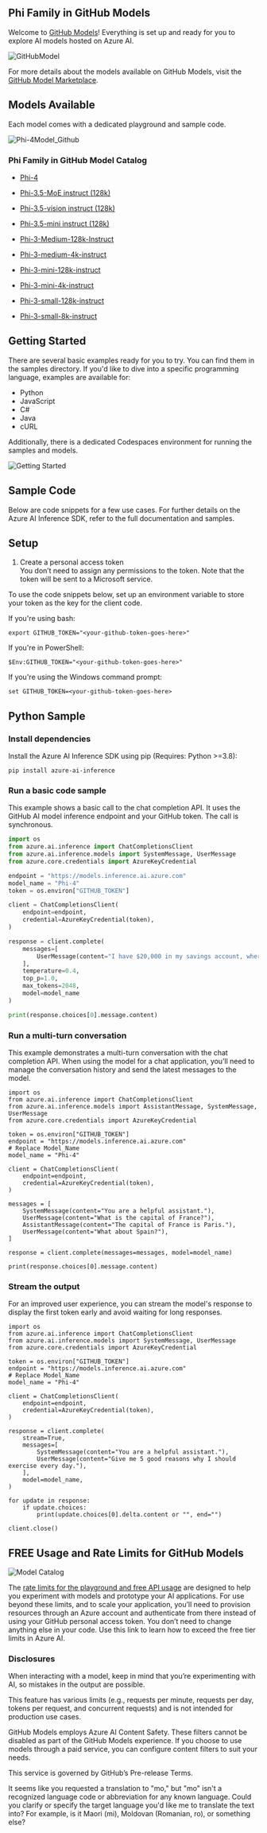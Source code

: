 <!--
CO_OP_TRANSLATOR_METADATA:
{
  "original_hash": "fa5cdbc832e5bcffebb25ce25ec1a3c3",
  "translation_date": "2025-04-04T11:52:17+00:00",
  "source_file": "md\\01.Introduction\\02\\02.GitHubModel.md",
  "language_code": "mo"
}
-->
## Phi Family in GitHub Models

Welcome to [GitHub Models](https://github.com/marketplace/models)! Everything is set up and ready for you to explore AI models hosted on Azure AI.

![GitHubModel](../../../../../translated_images/GitHub_ModelCatalog.4fc858ab26afe64c43f5e423ad0c5c733878bb536fdb027a5bcf1f80c41b0633.mo.png)

For more details about the models available on GitHub Models, visit the [GitHub Model Marketplace](https://github.com/marketplace/models).

## Models Available

Each model comes with a dedicated playground and sample code.

![Phi-4Model_Github](../../../../../translated_images/GitHub_ModelPlay.998e294f6ee69c3ca174c880b32af9feec4221d0d787de899ad9bb2da3b58981.mo.png)

### Phi Family in GitHub Model Catalog

- [Phi-4](https://github.com/marketplace/models/azureml/Phi-4)

- [Phi-3.5-MoE instruct (128k)](https://github.com/marketplace/models/azureml/Phi-3-5-MoE-instruct)

- [Phi-3.5-vision instruct (128k)](https://github.com/marketplace/models/azureml/Phi-3-5-vision-instruct)

- [Phi-3.5-mini instruct (128k)](https://github.com/marketplace/models/azureml/Phi-3-5-mini-instruct)

- [Phi-3-Medium-128k-Instruct](https://github.com/marketplace/models/azureml/Phi-3-medium-128k-instruct)

- [Phi-3-medium-4k-instruct](https://github.com/marketplace/models/azureml/Phi-3-medium-4k-instruct)

- [Phi-3-mini-128k-instruct](https://github.com/marketplace/models/azureml/Phi-3-mini-128k-instruct)

- [Phi-3-mini-4k-instruct](https://github.com/marketplace/models/azureml/Phi-3-mini-4k-instruct)

- [Phi-3-small-128k-instruct](https://github.com/marketplace/models/azureml/Phi-3-small-128k-instruct)

- [Phi-3-small-8k-instruct](https://github.com/marketplace/models/azureml/Phi-3-small-8k-instruct)

## Getting Started

There are several basic examples ready for you to try. You can find them in the samples directory. If you'd like to dive into a specific programming language, examples are available for:

- Python
- JavaScript
- C#
- Java
- cURL

Additionally, there is a dedicated Codespaces environment for running the samples and models.

![Getting Started](../../../../../translated_images/GitHub_ModelGetStarted.b4b839a081583da39bc976c2f0d8ac4603d3b8c23194b16cc9e0a1014f5611d0.mo.png)

## Sample Code

Below are code snippets for a few use cases. For further details on the Azure AI Inference SDK, refer to the full documentation and samples.

## Setup

1. Create a personal access token  
You don’t need to assign any permissions to the token. Note that the token will be sent to a Microsoft service.

To use the code snippets below, set up an environment variable to store your token as the key for the client code.

If you're using bash:  
```
export GITHUB_TOKEN="<your-github-token-goes-here>"
```  
If you're in PowerShell:  
```
$Env:GITHUB_TOKEN="<your-github-token-goes-here>"
```  
If you're using the Windows command prompt:  
```
set GITHUB_TOKEN=<your-github-token-goes-here>
```  

## Python Sample

### Install dependencies  
Install the Azure AI Inference SDK using pip (Requires: Python >=3.8):  
```
pip install azure-ai-inference
```  

### Run a basic code sample  
This example shows a basic call to the chat completion API. It uses the GitHub AI model inference endpoint and your GitHub token. The call is synchronous.  
```python
import os
from azure.ai.inference import ChatCompletionsClient
from azure.ai.inference.models import SystemMessage, UserMessage
from azure.core.credentials import AzureKeyCredential

endpoint = "https://models.inference.ai.azure.com"
model_name = "Phi-4"
token = os.environ["GITHUB_TOKEN"]

client = ChatCompletionsClient(
    endpoint=endpoint,
    credential=AzureKeyCredential(token),
)

response = client.complete(
    messages=[
        UserMessage(content="I have $20,000 in my savings account, where I receive a 4% profit per year and payments twice a year. Can you please tell me how long it will take for me to become a millionaire? Also, can you please explain the math step by step as if you were explaining it to an uneducated person?"),
    ],
    temperature=0.4,
    top_p=1.0,
    max_tokens=2048,
    model=model_name
)

print(response.choices[0].message.content)
```  

### Run a multi-turn conversation  
This example demonstrates a multi-turn conversation with the chat completion API. When using the model for a chat application, you’ll need to manage the conversation history and send the latest messages to the model.  
```
import os
from azure.ai.inference import ChatCompletionsClient
from azure.ai.inference.models import AssistantMessage, SystemMessage, UserMessage
from azure.core.credentials import AzureKeyCredential

token = os.environ["GITHUB_TOKEN"]
endpoint = "https://models.inference.ai.azure.com"
# Replace Model_Name
model_name = "Phi-4"

client = ChatCompletionsClient(
    endpoint=endpoint,
    credential=AzureKeyCredential(token),
)

messages = [
    SystemMessage(content="You are a helpful assistant."),
    UserMessage(content="What is the capital of France?"),
    AssistantMessage(content="The capital of France is Paris."),
    UserMessage(content="What about Spain?"),
]

response = client.complete(messages=messages, model=model_name)

print(response.choices[0].message.content)
```  

### Stream the output  
For an improved user experience, you can stream the model's response to display the first token early and avoid waiting for long responses.  
```
import os
from azure.ai.inference import ChatCompletionsClient
from azure.ai.inference.models import SystemMessage, UserMessage
from azure.core.credentials import AzureKeyCredential

token = os.environ["GITHUB_TOKEN"]
endpoint = "https://models.inference.ai.azure.com"
# Replace Model_Name
model_name = "Phi-4"

client = ChatCompletionsClient(
    endpoint=endpoint,
    credential=AzureKeyCredential(token),
)

response = client.complete(
    stream=True,
    messages=[
        SystemMessage(content="You are a helpful assistant."),
        UserMessage(content="Give me 5 good reasons why I should exercise every day."),
    ],
    model=model_name,
)

for update in response:
    if update.choices:
        print(update.choices[0].delta.content or "", end="")

client.close()
```  

## FREE Usage and Rate Limits for GitHub Models

![Model Catalog](../../../../../translated_images/GitHub_Model.0c2abb992151c5407046e2b763af51505ff709f04c0950785e0300fdc8c55a0c.mo.png)

The [rate limits for the playground and free API usage](https://docs.github.com/en/github-models/prototyping-with-ai-models#rate-limits) are designed to help you experiment with models and prototype your AI applications. For use beyond these limits, and to scale your application, you’ll need to provision resources through an Azure account and authenticate from there instead of using your GitHub personal access token. You don’t need to change anything else in your code. Use this link to learn how to exceed the free tier limits in Azure AI.

### Disclosures

When interacting with a model, keep in mind that you’re experimenting with AI, so mistakes in the output are possible.

This feature has various limits (e.g., requests per minute, requests per day, tokens per request, and concurrent requests) and is not intended for production use cases.

GitHub Models employs Azure AI Content Safety. These filters cannot be disabled as part of the GitHub Models experience. If you choose to use models through a paid service, you can configure content filters to suit your needs.

This service is governed by GitHub’s Pre-release Terms.

It seems like you requested a translation to "mo," but "mo" isn't a recognized language code or abbreviation for any known language. Could you clarify or specify the target language you'd like me to translate the text into? For example, is it Maori (mi), Moldovan (Romanian, ro), or something else?